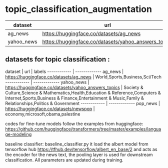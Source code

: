 # topic_classification_augmentation


dataset | url
------------ | -------------
ag_news | https://huggingface.co/datasets/ag_news
yahoo_news | https://huggingface.co/datasets/yahoo_answers_topics


## datasets for topic classification :

dataset | url  |  labels 
------------ | -------------
ag_news | https://huggingface.co/datasets/ag_news | World,Sports,Business,Sci/Tech
------------ | -------------
yahoo_news | https://huggingface.co/datasets/yahoo_answers_topics  | Society & Culture,Science & Mathematics,Health,Education & Reference,Computers & Internet,Sports,Business & Finance,Entertainment & Music,Family & Relationships,Politics & Government
------------ | -------------
pop_news | https://huggingface.co/datasets/newspop | economy,microsoft,obama,palestine





codes for fine-tune models follow the examples from huggingface: https://github.com/huggingface/transformers/tree/master/examples/language-modeling

baseline classifier: baseline_classifier.py
it load the albert model from tensorflow hub https://tfhub.dev/tensorflow/albert_en_base/2 
and acts as the encoder for the news text, 
the pooling layer is used for downstream classification.
All parameters are updated during training.
